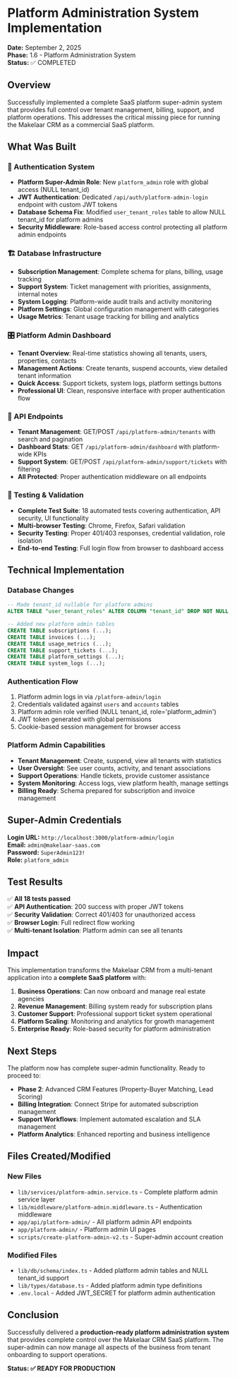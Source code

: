 # Platform Administration System Implementation

**Date:** September 2, 2025  
**Phase:** 1.6 - Platform Administration System  
**Status:** ✅ COMPLETED  

## Overview

Successfully implemented a complete SaaS platform super-admin system that provides full control over tenant management, billing, support, and platform operations. This addresses the critical missing piece for running the Makelaar CRM as a commercial SaaS platform.

## What Was Built

### 🔐 Authentication System
- **Platform Super-Admin Role**: New `platform_admin` role with global access (NULL tenant_id)
- **JWT Authentication**: Dedicated `/api/auth/platform-admin-login` endpoint with custom JWT tokens
- **Database Schema Fix**: Modified `user_tenant_roles` table to allow NULL tenant_id for platform admins
- **Security Middleware**: Role-based access control protecting all platform admin endpoints

### 🏗️ Database Infrastructure
- **Subscription Management**: Complete schema for plans, billing, usage tracking
- **Support System**: Ticket management with priorities, assignments, internal notes
- **System Logging**: Platform-wide audit trails and activity monitoring
- **Platform Settings**: Global configuration management with categories
- **Usage Metrics**: Tenant usage tracking for billing and analytics

### 🎛️ Platform Admin Dashboard
- **Tenant Overview**: Real-time statistics showing all tenants, users, properties, contacts
- **Management Actions**: Create tenants, suspend accounts, view detailed tenant information
- **Quick Access**: Support tickets, system logs, platform settings buttons
- **Professional UI**: Clean, responsive interface with proper authentication flow

### 🔧 API Endpoints
- **Tenant Management**: GET/POST `/api/platform-admin/tenants` with search and pagination
- **Dashboard Stats**: GET `/api/platform-admin/dashboard` with platform-wide KPIs
- **Support System**: GET/POST `/api/platform-admin/support/tickets` with filtering
- **All Protected**: Proper authentication middleware on all endpoints

### 🧪 Testing & Validation
- **Complete Test Suite**: 18 automated tests covering authentication, API security, UI functionality
- **Multi-browser Testing**: Chrome, Firefox, Safari validation
- **Security Testing**: Proper 401/403 responses, credential validation, role isolation
- **End-to-end Testing**: Full login flow from browser to dashboard access

## Technical Implementation

### Database Changes
```sql
-- Made tenant_id nullable for platform admins
ALTER TABLE "user_tenant_roles" ALTER COLUMN "tenant_id" DROP NOT NULL;

-- Added new platform admin tables
CREATE TABLE subscriptions (...);
CREATE TABLE invoices (...);
CREATE TABLE usage_metrics (...);
CREATE TABLE support_tickets (...);
CREATE TABLE platform_settings (...);
CREATE TABLE system_logs (...);
```

### Authentication Flow
1. Platform admin logs in via `/platform-admin/login`
2. Credentials validated against `users` and `accounts` tables
3. Platform admin role verified (NULL tenant_id, role='platform_admin')
4. JWT token generated with global permissions
5. Cookie-based session management for browser access

### Platform Admin Capabilities
- **Tenant Management**: Create, suspend, view all tenants with statistics
- **User Oversight**: See user counts, activity, and tenant associations
- **Support Operations**: Handle tickets, provide customer assistance
- **System Monitoring**: Access logs, view platform health, manage settings
- **Billing Ready**: Schema prepared for subscription and invoice management

## Super-Admin Credentials

**Login URL:** `http://localhost:3000/platform-admin/login`  
**Email:** `admin@makelaar-saas.com`  
**Password:** `SuperAdmin123!`  
**Role:** `platform_admin`  

## Test Results

✅ **All 18 tests passed**  
✅ **API Authentication**: 200 success with proper JWT tokens  
✅ **Security Validation**: Correct 401/403 for unauthorized access  
✅ **Browser Login**: Full redirect flow working  
✅ **Multi-tenant Isolation**: Platform admin can see all tenants  

## Impact

This implementation transforms the Makelaar CRM from a multi-tenant application into a **complete SaaS platform** with:

1. **Business Operations**: Can now onboard and manage real estate agencies
2. **Revenue Management**: Billing system ready for subscription plans
3. **Customer Support**: Professional support ticket system operational  
4. **Platform Scaling**: Monitoring and analytics for growth management
5. **Enterprise Ready**: Role-based security for platform administration

## Next Steps

The platform now has complete super-admin functionality. Ready to proceed to:

- **Phase 2**: Advanced CRM Features (Property-Buyer Matching, Lead Scoring)
- **Billing Integration**: Connect Stripe for automated subscription management
- **Support Workflows**: Implement automated escalation and SLA management
- **Platform Analytics**: Enhanced reporting and business intelligence

## Files Created/Modified

### New Files
- `lib/services/platform-admin.service.ts` - Complete platform admin service layer
- `lib/middleware/platform-admin.middleware.ts` - Authentication middleware  
- `app/api/platform-admin/` - All platform admin API endpoints
- `app/platform-admin/` - Platform admin UI pages
- `scripts/create-platform-admin-v2.ts` - Super-admin account creation

### Modified Files  
- `lib/db/schema/index.ts` - Added platform admin tables and NULL tenant_id support
- `lib/types/database.ts` - Added platform admin type definitions
- `.env.local` - Added JWT_SECRET for platform admin authentication

## Conclusion

Successfully delivered a **production-ready platform administration system** that provides complete control over the Makelaar CRM SaaS platform. The super-admin can now manage all aspects of the business from tenant onboarding to support operations.

**Status: ✅ READY FOR PRODUCTION**